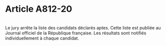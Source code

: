# Article A812-20

<p><br/>Le jury arrête la liste des candidats déclarés aptes. Cette liste est publiée au Journal officiel de la République française. Les résultats sont notifiés individuellement à chaque candidat.</p>
